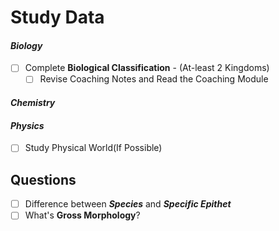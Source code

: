 # **Study Data**

#### ***Biology***
- [ ] Complete **Biological Classification** - (At-least 2 Kingdoms) 
	- [ ] Revise Coaching Notes and Read the Coaching Module 
#### ***Chemistry***

#### ***Physics***
- [ ] Study Physical World(If Possible)
## **Questions**
- [ ] Difference between ***Species*** and ***Specific Epithet***
- [ ] What's **Gross Morphology**?